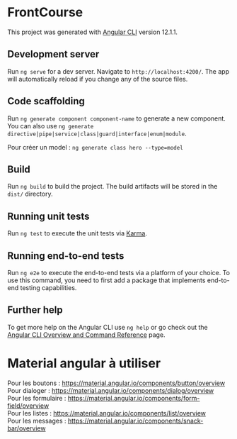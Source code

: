 # FrontCourse

This project was generated with [Angular CLI](https://github.com/angular/angular-cli) version 12.1.1.

## Development server

Run `ng serve` for a dev server. Navigate to `http://localhost:4200/`. The app will automatically reload if you change
any of the source files.

## Code scaffolding

Run `ng generate component component-name` to generate a new component. You can also
use `ng generate directive|pipe|service|class|guard|interface|enum|module`.

Pour créer un model : `ng generate class hero --type=model`

## Build

Run `ng build` to build the project. The build artifacts will be stored in the `dist/` directory.

## Running unit tests

Run `ng test` to execute the unit tests via [Karma](https://karma-runner.github.io).

## Running end-to-end tests

Run `ng e2e` to execute the end-to-end tests via a platform of your choice. To use this command, you need to first add a
package that implements end-to-end testing capabilities.

## Further help

To get more help on the Angular CLI use `ng help` or go check out
the [Angular CLI Overview and Command Reference](https://angular.io/cli) page.

# Material angular à utiliser

Pour les boutons : https://material.angular.io/components/button/overview  
Pour dialoger : https://material.angular.io/components/dialog/overview  
Pour les formulaire : https://material.angular.io/components/form-field/overview  
Pour les listes : https://material.angular.io/components/list/overview  
Pour les messages : https://material.angular.io/components/snack-bar/overview  

